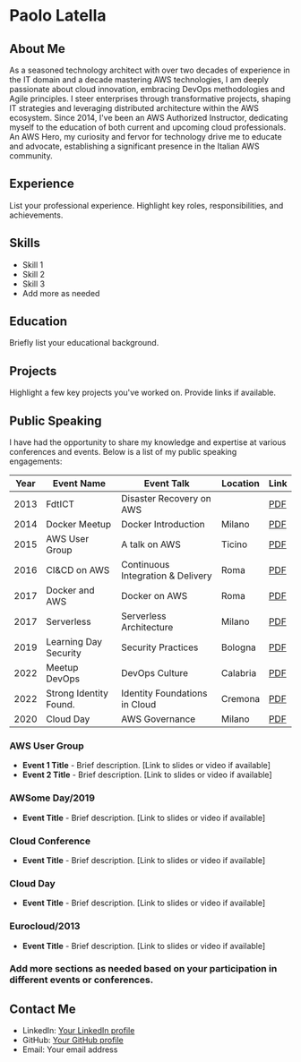 # Paolo Latella

## About Me
As a seasoned technology architect with over two decades of experience in the IT domain and a decade mastering AWS technologies, I am deeply passionate about cloud innovation, embracing DevOps methodologies and Agile principles. I steer enterprises through transformative projects, shaping IT strategies and leveraging distributed architecture within the AWS ecosystem. Since 2014, I've been an AWS Authorized Instructor, dedicating myself to the education of both current and upcoming cloud professionals. An AWS Hero, my curiosity and fervor for technology drive me to educate and advocate, establishing a significant presence in the Italian AWS community.
## Experience
List your professional experience. Highlight key roles, responsibilities, and achievements.

## Skills
- Skill 1
- Skill 2
- Skill 3
- Add more as needed

## Education
Briefly list your educational background.

## Projects
Highlight a few key projects you've worked on. Provide links if available.

## Public Speaking
I have had the opportunity to share my knowledge and expertise at various conferences and events. Below is a list of my public speaking engagements:

| Year | Event Name            | Event Talk                        | Location   | Link                                           |
|------|-----------------------|-----------------------------------|------------|------------------------------------------------|
| 2013 | FdtICT                | Disaster Recovery on AWS          |            | [PDF](#)                                       |
| 2014 | Docker Meetup         | Docker Introduction               | Milano     | [PDF](#)                                       |
| 2015 | AWS User Group        | A talk on AWS                     | Ticino     | [PDF](#)                                       |
| 2016 | CI&CD on AWS          | Continuous Integration & Delivery | Roma       | [PDF](#)                                       |
| 2017 | Docker and AWS        | Docker on AWS                     | Roma       | [PDF](#)                                       |
| 2017 | Serverless            | Serverless Architecture           | Milano     | [PDF](#)                                       |
| 2019 | Learning Day Security | Security Practices                | Bologna    | [PDF](#)                                       |
| 2022 | Meetup DevOps         | DevOps Culture                    | Calabria   | [PDF](#)                                       |
| 2022 | Strong Identity Found.| Identity Foundations in Cloud     | Cremona    | [PDF](#)                                       |
| 2020 | Cloud Day             | AWS Governance                    | Milano     | [PDF](#)                                       |



### AWS User Group
- **Event 1 Title** - Brief description. [Link to slides or video if available]
- **Event 2 Title** - Brief description. [Link to slides or video if available]

### AWSome Day/2019
- **Event Title** - Brief description. [Link to slides or video if available]

### Cloud Conference
- **Event Title** - Brief description. [Link to slides or video if available]

### Cloud Day
- **Event Title** - Brief description. [Link to slides or video if available]

### Eurocloud/2013
- **Event Title** - Brief description. [Link to slides or video if available]

### Add more sections as needed based on your participation in different events or conferences.

## Contact Me
- LinkedIn: [Your LinkedIn profile](https://www.linkedin.com/in/paololatella/)
- GitHub: [Your GitHub profile](https://github.com/PaoloL)
- Email: Your email address


<!--
**PaoloL/PaoloL** is a ✨ _special_ ✨ repository because its `README.md` (this file) appears on your GitHub profile.

Here are some ideas to get you started:

- 🔭 I’m currently working on ...
- 🌱 I’m currently learning ...
- 👯 I’m looking to collaborate on ...
- 🤔 I’m looking for help with ...
- 💬 Ask me about ...
- 📫 How to reach me: ...
- 😄 Pronouns: ...
- ⚡ Fun fact: ...
-->
